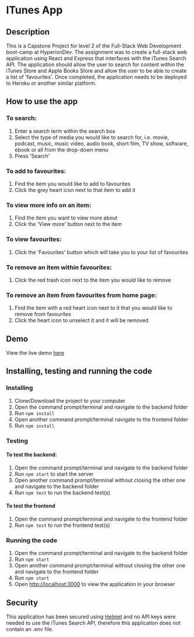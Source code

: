 # ITunes App

## Description
This is a Capstone Project for level 2 of the Full-Stack Web Development boot-camp at HyperionDev. The assignment was to create a full-stack web application using React and Express that interfaces with the iTunes Search API. The application should allow the user to search for content within the iTunes Store and Apple Books Store and allow the user to be able to create a list of 'favourites'. Once completed, the application needs to be deployed to Heroku or another similar platform.

## How to use the app
### To search:
1. Enter a search term within the search box
2. Select the type of media you would like to search for, i.e. movie, podcast, music, music video, audio book, short film, TV show, software, ebook or all from the drop-down menu
3. Press 'Search'

### To add to favourites:
1. Find the item you would like to add to favourites
2. Click the grey heart icon next to that item to add it

### To view more info on an item:
1. Find the item you want to view more about
2. Click the 'View more' button next to the item

### To view favourites:
1. Click the 'Favourites' button which will take you to your list of favourites

### To remove an item within favourites:
1. Click the red trash icon next to the item you would like to remove

### To remove an item from favourites from home page:
1. Find the item with a red heart icon next to it that you would like to remove from favourites
2. Click the heart icon to unselect it and it will be removed

## Demo
View the live demo [here](https://michaelakumm-itunes-app.herokuapp.com/)

## Installing, testing and running the code
### Installing
1. Clone/Download the project to your computer
2. Open the command prompt/terminal and navigate to the backend folder
3. Run `npm install`
4. Open another command prompt/terminal navigate to the frontend folder
5. Run `npm install`

### Testing
#### To test the backend:
1. Open the command prompt/terminal and navigate to the backend folder
2. Run `npm start` to start the server
3. Open another command prompt/terminal without closing the other one and navigate to the backend folder
4. Run `npm test` to run the backend test(s)
#### To test the frontend
1. Open the command prompt/terminal and navigate to the frontend folder
2. Run `npm test` to run the frontend test(s)

### Running the code
1. Open the command prompt/terminal and navigate to the backend folder
2. Run `npm start`
3. Open another command prompt/terminal without closing the other one and navigate to the frontend folder
4. Run `npm start`
5. Open [http://localhost:3000](http://localhost:3000) to view the application in your browser

## Security
This application has been secured using [Helmet](https://helmetjs.github.io/) and no API keys were needed to use the iTunes Search API, therefore this application does not contain an .env file.
